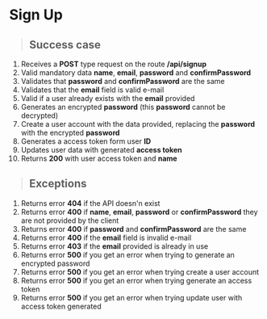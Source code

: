 # Sign Up

> ## Success case

1. Receives a **POST** type request on the route **/api/signup**
2. Valid mandatory data **name**, **email**, **password** and **confirmPassword**
3. Validates that **password** and **confirmPassword** are the same
4. Validates that the **email** field is valid e-mail
5. Valid if a user already exists with the **email** provided
6. Generates an encrypted **password** (this **password** cannot be decrypted)
7. Create a user account with the data provided, replacing the **password** with the encrypted **password**
8. Generates a access token form user **ID**
9. Updates user data with generated **access token**
10. Returns **200** with user access token and **name**

> ## Exceptions

1. Returns error **404** if the API doesn'n exist
2. Returns error **400** if **name**, **email**, **password** or **confirmPassword** they are not provided by the client
3. Returns error **400** if **password** and **confirmPassword** are the same
4. Returns error **400** if the **email** field is invalid e-mail
5. Returns error **403** if the **email** provided is already in use
6. Returns error **500** if you get an error when trying to generate an encrypted password
7. Returns error **500** if you get an error when trying create a user account
8. Returns error **500** if you get an error when trying generate an access token
9. Returns error **500** if you get an error when trying update user with access token generated